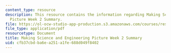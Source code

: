 ```yaml
---
content_type: resource
description: This resource contains the information regarding Making Science and Engineering
  Picture Week 2 Summary.
file: https://ol-ocw-studio-app-production.s3.amazonaws.com/courses/res-10-001-making-science-and-engineering-pictures-a-practical-guide-to-presenting-your-work-spring-2016/cfb37cbdba6ea251a1fe688d049f8402_MITRES_10_001S16_Sum_Wk2.pdf
file_type: application/pdf
resourcetype: Document
title: Making Science and Engineering Picture Week 2 Summary
uid: cfb37cbd-ba6e-a251-a1fe-688d049f8402
---
```

